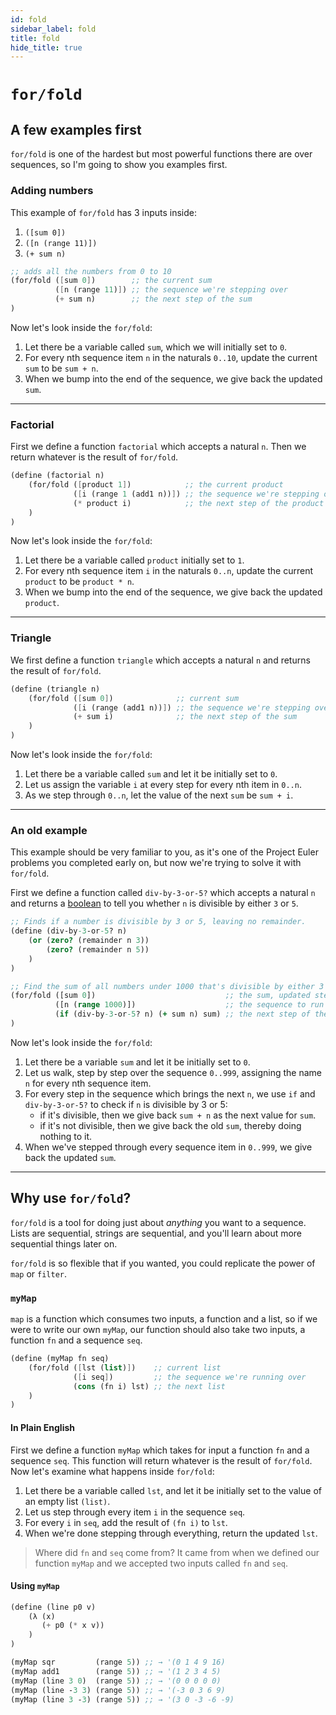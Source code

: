 ```yaml
---
id: fold
sidebar_label: fold
title: fold
hide_title: true
---
```


# `for/fold`

## A few examples first

`for/fold` is one of the hardest but most powerful functions there are over
sequences, so I'm going to show you examples first.

### Adding numbers

This example of `for/fold` has 3 inputs inside:
  1. `([sum 0])`
  2. `([n (range 11)])`
  3. `(+ sum n)`

``` scheme
;; adds all the numbers from 0 to 10
(for/fold ([sum 0])        ;; the current sum
          ([n (range 11)]) ;; the sequence we're stepping over
          (+ sum n)        ;; the next step of the sum
)
```

Now let's look inside the `for/fold`:

  1. Let there be a variable called `sum`, which we will initially set to `0`.
  2. For every nth sequence item `n` in the naturals `0..10`, update the current
     `sum` to be `sum + n`.
  3. When we bump into the end of the sequence, we give back the updated `sum`.

---

### Factorial

First we define a function `factorial` which accepts a natural `n`. Then we
return whatever is the result of `for/fold`.

``` scheme
(define (factorial n)
    (for/fold ([product 1])            ;; the current product
              ([i (range 1 (add1 n))]) ;; the sequence we're stepping over
              (* product i)            ;; the next step of the product
    )
)
```

Now let's look inside the `for/fold`:

  1. Let there be a variable called `product` initially set to `1`.
  2. For every nth sequence item `i` in the naturals `0..n`, update the current
     `product` to be `product * n`.
  3. When we bump into the end of the sequence, we give back the updated
     `product`.

---

### Triangle

We first define a function `triangle` which accepts a natural `n` and returns 
the result of `for/fold`.

``` scheme
(define (triangle n)
    (for/fold ([sum 0])              ;; current sum
              ([i (range (add1 n))]) ;; the sequence we're stepping over
              (+ sum i)              ;; the next step of the sum
    )
)
```

Now let's look inside the `for/fold`:

  1. Let there be a variable called `sum` and let it be initially set to `0`.
  2. Let us assign the variable `i` at every step for every nth item in `0..n`.
  3. As we step through `0..n`, let the value of the next `sum` be `sum + i`.

---

### An old example

This example should be very familiar to you, as it's one of the Project Euler
problems you completed early on, but now we're trying to solve it with
`for/fold`.

First we define a function called `div-by-3-or-5?` which accepts a natural `n`
and returns a [boolean](/docs/values#booleans) to tell you whether `n` is
divisible by either `3` or `5`.

``` clojure
;; Finds if a number is divisible by 3 or 5, leaving no remainder.
(define (div-by-3-or-5? n)
    (or (zero? (remainder n 3))
        (zero? (remainder n 5))
    )
)
```

``` clojure
;; Find the sum of all numbers under 1000 that's divisible by either 3 or 5.
(for/fold ([sum 0])                             ;; the sum, updated step by step
          ([n (range 1000)])                    ;; the sequence to run over
          (if (div-by-3-or-5? n) (+ sum n) sum) ;; the next step of the sum
)
```

Now let's look inside the `for/fold`:

1. Let there be a variable `sum` and let it be initially set to `0`.
2. Let us walk, step by step over the sequence `0..999`, assigning the name `n`
   for every nth sequence item.
3. For every step in the sequence which brings the next `n`, we use `if` and
   `div-by-3-or-5?` to check if `n` is divisible by 3 or 5:
   - if it's divisible, then we give back `sum + n` as the next value for `sum`.
   - if it's not divisible, then we give back the old `sum`, thereby doing
     nothing to it.
4. When we've stepped through every sequence item in `0..999`, we give back the
   updated `sum`.

---

## Why use `for/fold`?

`for/fold` is a tool for doing just about _anything_ you want to a sequence.
Lists are sequential, strings are sequential, and you'll learn about more
sequential things later on.

`for/fold` is so flexible that if you wanted, you could replicate the power of
`map` or `filter`.

### `myMap`

`map` is a function which consumes two inputs, a function and a list, so if we
were to write our own `myMap`, our function should also take two inputs, a
function `fn` and a sequence `seq`.

``` scheme
(define (myMap fn seq)
    (for/fold ([lst (list)])    ;; current list
              ([i seq])         ;; the sequence we're running over
              (cons (fn i) lst) ;; the next list
    )
)
```

#### In Plain English

First we define a function `myMap` which takes for input a function `fn` and a
sequence `seq`. This function will return whatever is the result of `for/fold`.
Now let's examine what happens inside `for/fold`:

1. Let there be a variable called `lst`, and let it be initially set to the
   value of an empty list `(list)`.
2. Let us step through every item `i` in the sequence `seq`.
3. For every `i` in `seq`, add the result of `(fn i)` to `lst`.
4. When we're done stepping through everything, return the updated `lst`.

> Where did `fn` and `seq` come from? It came from when we defined our function
> `myMap` and we accepted two inputs called `fn` and `seq`.

#### Using `myMap`

``` scheme
(define (line p0 v)
    (λ (x)
       (+ p0 (* x v))
    )
)

(myMap sqr         (range 5)) ;; → '(0 1 4 9 16)
(myMap add1        (range 5)) ;; → '(1 2 3 4 5)
(myMap (line 3 0)  (range 5)) ;; → '(0 0 0 0 0)
(myMap (line -3 3) (range 5)) ;; → '(-3 0 3 6 9)
(myMap (line 3 -3) (range 5)) ;; → '(3 0 -3 -6 -9)
```
